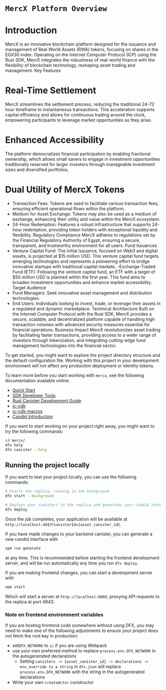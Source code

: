 # `MercX Platform Overview `

# Introduction
MercX is an innovative blockchain platform designed for the issuance and management of Real World Assets (RWA) tokens, focusing on shares in the EGX30 index. Operating on the Internet Computer Protocol (ICP) using the Rust SDK, MercX integrates the robustness of real-world finance with the flexibility of blockchain technology, reshaping asset trading and management.
Key Features
# Real-Time Settlement
MercX streamlines the settlement process, reducing the traditional 24-72 hour timeframe to instantaneous transactions. This acceleration supports capital efficiency and allows for continuous trading around the clock, empowering participants to leverage market opportunities as they arise.
# Enhanced Accessibility
The platform democratizes financial participation by enabling fractional ownership, which allows small savers to engage in investment opportunities traditionally reserved for larger investors through manageable investment sizes and diversified portfolios.
# Dual Utility of MercX Tokens
-	Transaction Fees: Tokens are used to facilitate various transaction fees, ensuring efficient operational flows within the platform.
-	Medium for Asset Exchange: Tokens may also be used as a medium of exchange, enhancing their utility and value within the MercX ecosystem.
-	24-Hour Redemption: Features a robust infrastructure that supports 24-hour redemption, providing token holders with exceptional liquidity and flexibility.
Regulatory Compliance
MercX adheres to regulations set by the Financial Regulatory Authority of Egypt, ensuring a secure, transparent, and trustworthy environment for all users.
Fund Issuances
-	Venture Capital Fund: The initial issuance, focused on Web3 and digital assets, is projected at $15 million USD. This venture capital fund targets emerging technologies and represents a pioneering effort to bridge innovative startups with traditional capital markets.
  -Exchange-Traded Fund (ETF): Following the venture capital fund, an ETF with a target of $50 million USD is planned within the first year. This fund aims to broaden investment opportunities and enhance market accessibility.
Target Audience
-	Fund Managers: Seek innovative asset management and distribution technologies.
-	End Users: Individuals looking to invest, trade, or leverage their assets in a regulated and dynamic marketplace.
Technical Architecture
Built on the Internet Computer Protocol with the Rust SDK, MercX provides a secure, scalable, and decentralized platform capable of handling high transaction volumes with advanced security measures essential for financial operations.
Business Impact
MercX revolutionizes asset trading by facilitating faster transactions, providing access to a wider range of investors through tokenization, and integrating cutting-edge fund management technologies into the financial sector.


To get started, you might want to explore the project directory structure and the default configuration file. Working with this project in your development environment will not affect any production deployment or identity tokens.

To learn more before you start working with `mercx`, see the following documentation available online:

- [Quick Start](https://internetcomputer.org/docs/current/developer-docs/setup/deploy-locally)
- [SDK Developer Tools](https://internetcomputer.org/docs/current/developer-docs/setup/install)
- [Rust Canister Development Guide](https://internetcomputer.org/docs/current/developer-docs/backend/rust/)
- [ic-cdk](https://docs.rs/ic-cdk)
- [ic-cdk-macros](https://docs.rs/ic-cdk-macros)
- [Candid Introduction](https://internetcomputer.org/docs/current/developer-docs/backend/candid/)

If you want to start working on your project right away, you might want to try the following commands:

```bash
cd mercx/
dfx help
dfx canister --help
```

## Running the project locally

If you want to test your project locally, you can use the following commands:

```bash
# Starts the replica, running in the background
dfx start --background

# Deploys your canisters to the replica and generates your candid interface
dfx deploy
```

Once the job completes, your application will be available at `http://localhost:4943?canisterId={asset_canister_id}`.

If you have made changes to your backend canister, you can generate a new candid interface with

```bash
npm run generate
```

at any time. This is recommended before starting the frontend development server, and will be run automatically any time you run `dfx deploy`.

If you are making frontend changes, you can start a development server with

```bash
npm start
```

Which will start a server at `http://localhost:8080`, proxying API requests to the replica at port 4943.

### Note on frontend environment variables

If you are hosting frontend code somewhere without using DFX, you may need to make one of the following adjustments to ensure your project does not fetch the root key in production:

- set`DFX_NETWORK` to `ic` if you are using Webpack
- use your own preferred method to replace `process.env.DFX_NETWORK` in the autogenerated declarations
  - Setting `canisters -> {asset_canister_id} -> declarations -> env_override to a string` in `dfx.json` will replace `process.env.DFX_NETWORK` with the string in the autogenerated declarations
- Write your own `createActor` constructor

